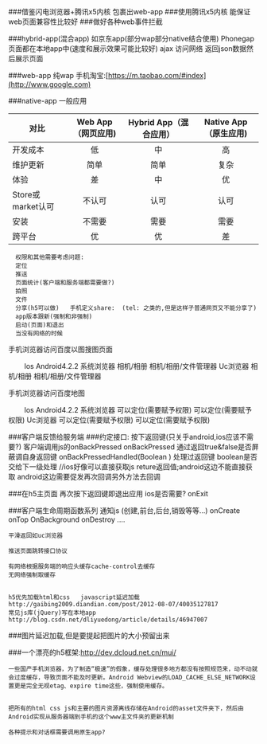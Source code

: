 ###借鉴闪电浏览器+腾讯x5内核 包裹出web-app
###使用腾讯x5内核 能保证web页面兼容性比较好
###做好各种web事件拦截

###hybrid-app(混合app)
    如京东app(部分wap部分native结合使用)
    Phonegap
    页面都在本地app中(速度和展示效果可能比较好)
    ajax  访问网络  返回json数据然后展示页面

###web-app
    纯wap
    手机淘宝:[https://m.taobao.com/#index](http://www.google.com)<br />

###native-app
    一般应用



| 对比       |  Web App（网页应用)          |Hybrid App（混合应用）|Native App（原生应用)|
| ------------- |:-------------:|:-------------:|:-------------:|
|开发成本 |低  |中  |高  |
|维护更新 |简单|简单|复杂|
|体验     |差  |中  |优  |
|Store或market认可|不认可|认可|认可|
|安装         |不需要    |需要|需要|
|跨平台       |优         |优 |差  |





      权限和其他需要考虑问题:
      定位
      推送
      页面统计(客户端和服务端都需要做?)
      拍照
      文件
      分享(h5可以做)   手机定义share:  (tel: 之类的,但是这样子普通网页又不能分享了)   
      app版本跟新(强制和非强制)
      启动(页面)和退出
      当没有网络的时候


手机浏览器访问百度以图搜图页面

　　
Ios
Android4.2.2
系统浏览器
相机/相册
相机/相册/文件管理器
Uc浏览器
相机/相册
相机/相册/文件管理器

手机浏览器访问百度地图

　　
Ios
Android4.2.2
系统浏览器
可以定位(需要赋予权限)
可以定位(需要赋予权限)
Uc浏览器
可以定位(需要赋予权限)
可以定位(需要赋予权限)








###客户端反馈给服务端
###约定接口:
    按下返回键(只关乎android,ios应该不需要?) 客户端调用js的onBackPressed
    onBackPressed  通过返回true&false是否屏蔽调自身返回键
    onBackPressedHandled(Boolean ) 处理过返回键 boolean是否交给下一级处理
    //ios好像可以直接获取js reture返回值;android这边不能直接获取  android这边需要促发再次回调另外方法去回调

###在h5主页面 再次按下返回键即退出应用 ios是否需要?
    onExit

###客户端生命周期函数系列  通知js (创建,前台,后台,销毁等等...)
    onCreate
    onTop
    OnBackground
    onDestroy
    ....


    平滑返回如uc浏览器 
    
    推送页面跳转接口协议 
    
    有网络根据服务端的响应头缓存cache-control去缓存
    无网络强制取缓存


    h5优先加载html和css   javascript延迟加载
    http://gaibing2009.diandian.com/post/2012-08-07/40035127817
    常见js库(jQuery)写在本地app
    http://blog.csdn.net/dliyuedong/article/details/46947007

###图片延迟加载,但是要提起把图片的大小预留出来

###一个漂亮的h5框架:http://dev.dcloud.net.cn/mui/

    一些国产手机浏览器，为了制造“极速”的假象，缓存处理很多地方都没有按照规范来，动不动就会过度缓存，导致页面不能及时更新。Android Webview的LOAD_CACHE_ELSE_NETWORK设置更是完全无视etag、expire time这些，强制使用缓存。


    把所有的html css js和主要的图片资源离线存储在Android的asset文件夹下，然后由Android实现从服务器端到手机的这个www主文件夹的更新机制
 
    各种提示和对话框需要调用原生app?

